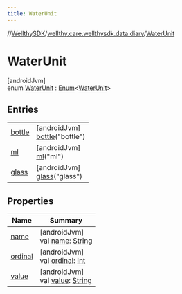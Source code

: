 ```yaml
---
title: WaterUnit
---
```

//[WellthySDK](../../../index.html)/[wellthy.care.wellthysdk.data.diary](../index.html)/[WaterUnit](index.html)



# WaterUnit



[androidJvm]\
enum [WaterUnit](index.html) : [Enum](https://kotlinlang.org/api/latest/jvm/stdlib/kotlin/-enum/index.html)&lt;[WaterUnit](index.html)&gt;



## Entries


| | |
|---|---|
| [bottle](bottle/index.html) | [androidJvm]<br>[bottle](bottle/index.html)("bottle") |
| [ml](ml/index.html) | [androidJvm]<br>[ml](ml/index.html)("ml") |
| [glass](glass/index.html) | [androidJvm]<br>[glass](glass/index.html)("glass") |


## Properties


| Name | Summary |
|---|---|
| [name](../../wellthy.care.wellthysdk.utils/-google-fit-syncing-manager/-syncing-data-type/-s-t-e-p-s/index.html#-372974862%2FProperties%2F-1123460525) | [androidJvm]<br>val [name](../../wellthy.care.wellthysdk.utils/-google-fit-syncing-manager/-syncing-data-type/-s-t-e-p-s/index.html#-372974862%2FProperties%2F-1123460525): [String](https://kotlinlang.org/api/latest/jvm/stdlib/kotlin/-string/index.html) |
| [ordinal](../../wellthy.care.wellthysdk.utils/-google-fit-syncing-manager/-syncing-data-type/-s-t-e-p-s/index.html#-739389684%2FProperties%2F-1123460525) | [androidJvm]<br>val [ordinal](../../wellthy.care.wellthysdk.utils/-google-fit-syncing-manager/-syncing-data-type/-s-t-e-p-s/index.html#-739389684%2FProperties%2F-1123460525): [Int](https://kotlinlang.org/api/latest/jvm/stdlib/kotlin/-int/index.html) |
| [value](value.html) | [androidJvm]<br>val [value](value.html): [String](https://kotlinlang.org/api/latest/jvm/stdlib/kotlin/-string/index.html) |

